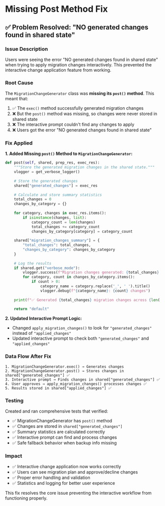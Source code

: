 # Missing Post Method Fix

## ✅ Problem Resolved: "NO generated changes found in shared state"

### Issue Description
Users were seeing the error "NO generated changes found in shared state" when trying to apply migration changes interactively. This prevented the interactive change application feature from working.

### Root Cause
The `MigrationChangeGenerator` class was **missing its `post()` method**. This meant that:

1. ✅ The `exec()` method successfully generated migration changes
2. ❌ But the `post()` method was missing, so changes were never stored in shared state
3. ❌ The interactive prompt couldn't find any changes to apply
4. ❌ Users got the error "NO generated changes found in shared state"

### Fix Applied

**1. Added Missing `post()` Method to `MigrationChangeGenerator`:**
```python
def post(self, shared, prep_res, exec_res):
    """Store the generated migration changes in the shared state."""
    vlogger = get_verbose_logger()
    
    # Store the generated changes
    shared["generated_changes"] = exec_res
    
    # Calculate and store summary statistics
    total_changes = 0
    changes_by_category = {}
    
    for category, changes in exec_res.items():
        if isinstance(changes, list):
            category_count = len(changes)
            total_changes += category_count
            changes_by_category[category] = category_count
    
    shared["migration_changes_summary"] = {
        "total_changes": total_changes,
        "changes_by_category": changes_by_category
    }
    
    # Log the results
    if shared.get("verbose_mode"):
        vlogger.success(f"Migration changes generated: {total_changes} total changes")
        for category, count in changes_by_category.items():
            if count > 0:
                category_name = category.replace('_', ' ').title()
                vlogger.debug(f"{category_name}: {count} changes")
    
    print(f"✅ Generated {total_changes} migration changes across {len([c for c in changes_by_category.values() if c > 0])} categories")
    
    return "default"
```

**2. Updated Interactive Prompt Logic:**
- Changed `apply_migration_changes()` to look for `"generated_changes"` instead of `"applied_changes"`
- Updated interactive prompt to check both `"generated_changes"` and `"applied_changes"`

### Data Flow After Fix

```
1. MigrationChangeGenerator.exec() → Generates changes
2. MigrationChangeGenerator.post() → Stores changes in shared["generated_changes"] ✅
3. Interactive prompt → Finds changes in shared["generated_changes"] ✅
4. User approves → apply_migration_changes() processes changes ✅
5. Results stored in shared["applied_changes"] ✅
```

### Testing
Created and ran comprehensive tests that verified:
- ✅ MigrationChangeGenerator has `post()` method
- ✅ Changes are stored in `shared["generated_changes"]`
- ✅ Summary statistics are calculated correctly
- ✅ Interactive prompt can find and process changes
- ✅ Safe fallback behavior when backup info missing

### Impact
- ✅ Interactive change application now works correctly
- ✅ Users can see migration plan and approve/decline changes
- ✅ Proper error handling and validation
- ✅ Statistics and logging for better user experience

This fix resolves the core issue preventing the interactive workflow from functioning properly. 